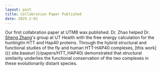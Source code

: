 ```yaml
---
layout: post
title: Collabration Paper Published
date: 2025-2-01
---
```


Our first collabration paper at UTMB was published. Dr. Zhao helped Dr. [Sheng Zhang][1]'s group at UT Health with the free energy calculation for the huntingtin HTT and Hap40 proteins. Through the hybrid structural and functional studies of the fly and human HTT-HAP40 complexes, [this work]({{ site.baseurl }}/papers/HTT_HAP40) demonstrated that structural similarity underlies the functional conservation of the two complexes in these evolutionarily distant species.


[1]: https://med.uth.edu/imm/2023/07/07/sheng-zhang-phd/